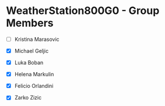# WeatherStation800G0 - Group Members

- [ ] Kristina Marasovic 
- [x] Michael Geljic
- [x] Luka Boban
- [x] Helena Markulin
- [x] Felicio Orlandini
- [x] Zarko Zizic


